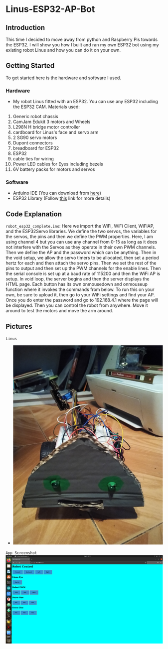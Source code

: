 # Linus-ESP32-AP-Bot

## Introduction

This time I decided to move away from python and Raspberry Pis towards the ESP32. I will show you how I built and ran my own ESP32 bot using my existing robot Linus and how you can do it on your own. 

## Getting Started

To get started here is the hardware and software I used.

### Hardware

* My robot Linus fitted with an ESP32. You can use any ESP32 including the ESP32 CAM.
Materials used:
1. Generic robot chassis
2. CamJam Edukit 3 motors and Wheels
3. L298N H bridge motor controller
4. cardboard for Linus's face and servo arm
5. 2 SG90 servo motors
6. Dupont connectors
7. breadboard for ESP32
8. ESP32
9. cable ties for wiring
10. Power LED cables for Eyes including bezels
11. 6V battery packs for motors and servos

### Software

* Arduino IDE (You can download from [here](https://www.arduino.cc/en/software))
* ESP32 Library (Follow [this](https://dronebotworkshop.com/esp32-intro/) link for more details)

## Code Explanation

`robot_esp32_complete.ino`: Here we import the WiFi, WiFi Client, WiFiAP, and the ESP32Servo libraries. We define the two servos, the variables for the servos, the pins and then we define the PWM properties. Here, I am using channel 4 but you can use any channel from 0-15 as long as it does not interfere with the Servos as they operate in their own PWM channels. Then we define the AP and the password which can be anything. Then in the void setup, we allow the servo timers to be allocated, then set a period hertz for each and then attach the servo pins. Then we set the rest of the pins to output and then set up the PWM channels for the enable lines. Then the serial console is set up at a baud rate of 115200 and then the WiFi AP is setup. In void loop, the server begins and then the server displays the HTML page. Each button has its own onmousedown and onmouseup function where it invokes the commands from below. To run this on your own, be sure to upload it, then go to your WiFi settings and find your AP. Once you do enter the password and go to 192.168.4.1 where the page will be displayed. Then you can control the robot from anywhere. Move it around to test the motors and move the arm around. 

## Pictures

`Linus`
* ![Linus](https://github.com/sentairanger/Linus-ESP32-AP-Bot/blob/main/IMG_20210808_205054407.jpg)

`App Screenshot`
![Screenshot](https://github.com/sentairanger/Linus-ESP32-AP-Bot/blob/main/Screenshot%20from%202021-08-08%2020-14-42.png)
